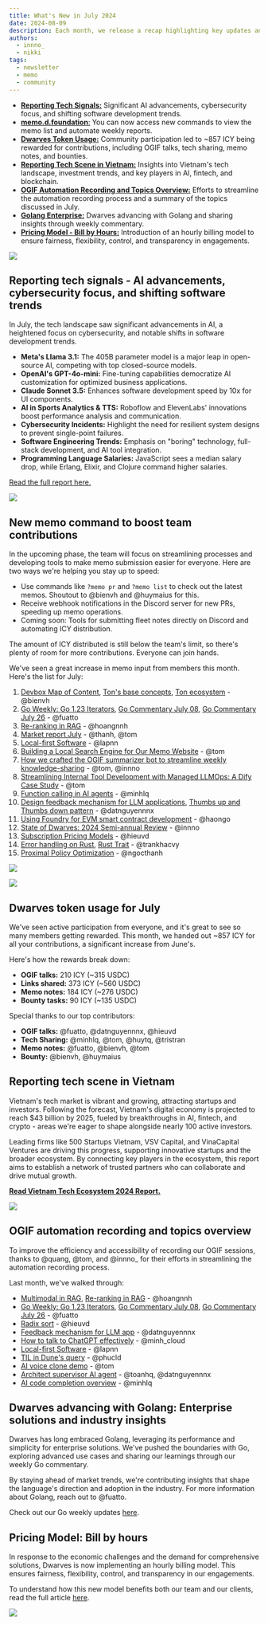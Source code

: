 ```yaml
---
title: What's New in July 2024
date: 2024-08-09
description: Each month, we release a recap highlighting key updates and progress within our team and community. July covers AI advancements, community contributions, insights from Vietnam's tech scene, new memo commands, OGIF automation, and the introduction of our hourly billing model
authors:
  - innno_
  - nikki
tags:
  - newsletter
  - memo
  - community
---
```

- [**Reporting Tech Signals:**](#reporting-tech-signals---ai-advancements-cybersecurity-focus-and-shifting-software-trends) Significant AI advancements, cybersecurity focus, and shifting software development trends.
- [**memo.d.foundation**:](#new-memo-command-to-boost-team-contributions) You can now access new commands to view the memo list and automate weekly reports.
- [**Dwarves Token Usage:**](#dwarves-token-usage-for-july) Community participation led to ~857 ICY being rewarded for contributions, including OGIF talks, tech sharing, memo notes, and bounties.
- [**Reporting Tech Scene in Vietnam:**](#reporting-tech-scene-in-vietnam) Insights into Vietnam's tech landscape, investment trends, and key players in AI, fintech, and blockchain.
- [**OGIF Automation Recording and Topics Overview:**](#ogif-automation-recording-and-topics-overview) Efforts to streamline the automation recording process and a summary of the topics discussed in July.
- [**Golang Enterprise:**](#dwarves-advancing-with-golang-enterprise-solutions-and-industry-insights) Dwarves advancing with Golang and sharing insights through weekly commentary.
- [**Pricing Model - Bill by Hours:**](#pricing-model-bill-by-hours) Introduction of an hourly billing model to ensure fairness, flexibility, control, and transparency in engagements.

![](assets/2024-whats-new-july-thumbnail.webp)

## Reporting tech signals - AI advancements, cybersecurity focus, and shifting software trends

In July, the tech landscape saw significant advancements in AI, a heightened focus on cybersecurity, and notable shifts in software development trends.

- **Meta's Llama 3.1:** The 405B parameter model is a major leap in open-source AI, competing with top closed-source models.
- **OpenAI's GPT-4o-mini:** Fine-tuning capabilities democratize AI customization for optimized business applications.
- **Claude Sonnet 3.5:** Enhances software development speed by 10x for UI components.
- **AI in Sports Analytics & TTS:** Roboflow and ElevenLabs' innovations boost performance analysis and communication.
- **Cybersecurity Incidents:** Highlight the need for resilient system designs to prevent single-point failures.
- **Software Engineering Trends:** Emphasis on "boring" technology, full-stack development, and AI tool integration.
- **Programming Language Salaries:** JavaScript sees a median salary drop, while Erlang, Elixir, and Clojure command higher salaries.

[Read the full report here.](https://memo.d.foundation/playground/01_literature/market-report-july-2024/)

![](assets/2024-whats-new-july-tech-report.webp)

## New memo command to boost team contributions

In the upcoming phase, the team will focus on streamlining processes and developing tools to make memo submission easier for everyone. Here are two ways we're helping you stay up to speed:

- Use commands like `?memo pr` and `?memo list` to check out the latest memos. Shoutout to @bienvh and @huymaius for this.
- Receive webhook notifications in the Discord server for new PRs, speeding up memo operations.
- Coming soon: Tools for submitting fleet notes directly on Discord and automating ICY distribution.

The amount of ICY distributed is still below the team's limit, so there's plenty of room for more contributions. Everyone can join hands.

We've seen a great increase in memo input from members this month. Here's the list for July:

1. [Devbox Map of Content](https://memo.d.foundation/playground/-devbox/), [Ton's base concepts](https://memo.d.foundation/playground/01_literature/ton_core_concept/), [Ton ecosystem](https://memo.d.foundation/playground/01_literature/ton_blockchain_of_blockchains/)  - @bienvh
2. [Go Weekly: Go 1.23 Iterators](https://memo.d.foundation/playground/00_fleeting/go-weekly-511/), [Go Commentary July 08](https://memo.d.foundation/playground/00_fleeting/go-commentary-jul-12/), [Go Commentary July 26](https://memo.d.foundation/playground/00_fleeting/go-commentary-jul-26/) - @fuatto
3. [Re-ranking in RAG](https://memo.d.foundation/playground/01_literature/engineering/ai/re-ranking-in-rag/) -  @hoangnnh
4. [Market report July](https://memo.d.foundation/playground/01_literature/market-report-july-2024/) - @thanh, @tom
5. [Local-first Software](https://memo.d.foundation/playground/01_literature/local-first-software/) - @lapnn
6. [Building a Local Search Engine for Our Memo Website](https://memo.d.foundation/playground/01_literature/creating-a-fully-local-search-engine-on-memo/) - @tom
7. [How we crafted the OGIF summarizer bot to streamline weekly knowledge-sharing](https://memo.d.foundation/playground/01_literature/how-we-crafted-the-ogif-summarizer-bot-to-streamline-weekly-knowledge-sharing/) - @tom, @innno
8. [Streamlining Internal Tool Development with Managed LLMOps: A Dify Case Study](https://memo.d.foundation/playground/01_literature/building-llm-powered-tools-with-dify/) - @tom
9. [Function calling in AI agents](https://memo.d.foundation/playground/00_fleeting/function-calling/) - @minhlq
10. [Design feedback mechanism for LLM applications](https://memo.d.foundation/playground/01_literature/feedback-mechanism/), [Thumbs up and Thumbs down pattern](https://memo.d.foundation/playground/01_literature/thumbs-up-and-thumbs-down-pattern/) - @datnguyennnx
11. [Using Foundry for EVM smart contract development](https://memo.d.foundation/playground/01_literature/using-foundry-for-evm-smart-contract-developement/) - @haongo
12. [State of Dwarves: 2024 Semi-annual Review](https://memo.d.foundation/updates/changelog/2024-state-of-dwarves-semi-annual-review/) - @innno
13. [Subscription Pricing Models](https://memo.d.foundation/playground/00_fleeting/subscription-pricing-models/) - @hieuvd
14. [Error handling on Rust](https://memo.d.foundation/playground/01_literature/error-handling-in-rust/), [Rust Trait](https://memo.d.foundation/playground/00_fleeting/rust-trait/) - @trankhacvy
15. [Proximal Policy Optimization](https://memo.d.foundation/playground/00_fleeting/proximal-policy-optimization/) - @ngocthanh

![](assets/2024-whats-new-july-memo-update.webp)

![](assets/2024-whats-new-july-memo-command.webp)

## Dwarves token usage for July

We've seen active participation from everyone, and it's great to see so many members getting rewarded. This month, we handed out ~857 ICY for all your contributions, a significant increase from June's.

Here's how the rewards break down:

- **OGIF talks:** 210 ICY (~315 USDC)
- **Links shared:** 373 ICY (~560 USDC)
- **Memo notes:** 184 ICY (~276 USDC)
- **Bounty tasks:** 90 ICY (~135 USDC)

Special thanks to our top contributors:

- **OGIF talks:** @fuatto, @datnguyennnx, @hieuvd
- **Tech Sharing:** @minhlq, @tom, @huytq, @tristran
- **Memo notes:** @fuatto, @bienvh, @tom
- **Bounty:** @bienvh, @huymaius

## Reporting tech scene in Vietnam

Vietnam's tech market is vibrant and growing, attracting startups and investors. Following the forecast, Vietnam's digital economy is projected to reach $43 billion by 2025, fueled by breakthroughs in AI, fintech, and crypto - areas we're eager to shape alongside nearly 100 active investors.

Leading firms like 500 Startups Vietnam, VSV Capital, and VinaCapital Ventures are driving this progress, supporting innovative startups and the broader ecosystem. By connecting key players in the ecosystem, this report aims to establish a network of trusted partners who can collaborate and drive mutual growth.

[**Read Vietnam Tech Ecosystem 2024 Report.**](https://memo.d.foundation/playground/01_literature/vietnam-tech-ecosystem-report/)

![](assets/2024-whats-new-july-vietnam-market.webp)

## OGIF automation recording and topics overview

To improve the efficiency and accessibility of recording our OGIF sessions, thanks to @quang, @tom, and @innno_ for their efforts in streamlining the automation recording process.

Last month, we've walked through:

- [Multimodal in RAG](https://memo.d.foundation/playground/01_literature/engineering/ai/multimodal-in-rag/), [Re-ranking in RAG](https://memo.d.foundation/playground/01_literature/engineering/ai/re-ranking-in-rag/) -  @hoangnnh
- [Go Weekly: Go 1.23 Iterators](https://memo.d.foundation/playground/00_fleeting/go-weekly-511/), [Go Commentary July 08](https://memo.d.foundation/playground/00_fleeting/go-commentary-jul-12/), [Go Commentary July 26](https://memo.d.foundation/playground/00_fleeting/go-commentary-jul-26/)  - @fuatto
- [Radix sort](https://memo.d.foundation/playground/01_literature/radix-sort/) - @hieuvd
- [Feedback mechanism for LLM app](https://memo.d.foundation/playground/01_literature/feedback-mechanism/) - @datnguyennnx
- [How to talk to ChatGPT effectively](https://memo.d.foundation/playground/00_fleeting/how-to-talk-to-chatgpt-effectively/) - @minh_cloud
- [Local-first Software](https://memo.d.foundation/playground/01_literature/local-first-software/) - @lapnn
- [TIL in Dune's query](https://memo.d.foundation/updates/ogif/16-ogif-office-hours-0726/) - @phucld
- [AI voice clone demo](https://memo.d.foundation/updates/ogif/16-ogif-office-hours-0726/) -  @tom
- [Architect supervisor AI agent](https://memo.d.foundation/updates/ogif/16-ogif-office-hours-0726/) -  @toanhq, @datnguyennnx
- [AI code completion overview](https://memo.d.foundation/updates/ogif/16-ogif-office-hours-0726/) -  @minhlq

## Dwarves advancing with Golang: Enterprise solutions and industry insights

Dwarves has long embraced Golang, leveraging its performance and simplicity for enterprise solutions. We've pushed the boundaries with Go, exploring advanced use cases and sharing our learnings through our weekly Go commentary.

By staying ahead of market trends, we're contributing insights that shape the language's direction and adoption in the industry. For more information about Golang, reach out to @fuatto.

Check out our Go weekly updates [here](https://memo.d.foundation/tags/go-weekly/).

## Pricing Model: Bill by hours

In response to the economic challenges and the demand for comprehensive solutions, Dwarves is now implementing an hourly billing model. This ensures fairness, flexibility, control, and transparency in our engagements.

To understand how this new model benefits both our team and our clients, read the full article [here](https://memo.d.foundation/playbook/business/pricing-model-bill-by-hours/).

![](assets/2024-whats-new-july-bill-by-hour.webp)
